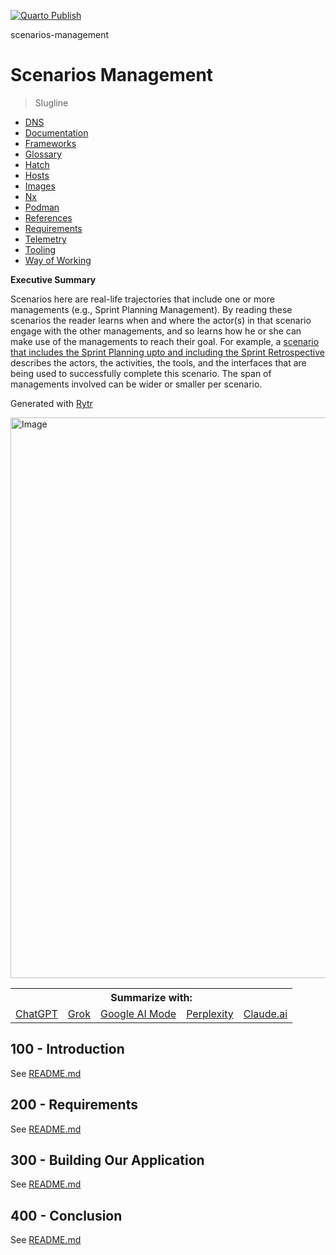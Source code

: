 [![Quarto Publish](https://github.com/agility-game/scenarios-management/actions/workflows/publish.yml/badge.svg)](https://github.com/agility-game/scenarios-management/actions/workflows/publish.yml)

scenarios-management
# Scenarios Management

> Slugline

- [DNS](./DNS.md)
- [Documentation](./DOCUMENTATION.md)
- [Frameworks](./FRAMEWORKS.md)
- [Glossary](./GLOSSARY.md)
- [Hatch](./HATCH.md)
- [Hosts](./HOSTS.md)
- [Images](./IMAGES.md)
- [Nx](./NX.md)
- [Podman](./PODMAN.md)
- [References](./REFERENCES.md)
- [Requirements](./REQUIREMENTS.md)
- [Telemetry](./TELEMETRY.md)
- [Tooling](./TOOLING.md)
- [Way of Working](./WAY_OF_WORKING.md)

**Executive Summary**

Scenarios here are real-life trajectories that include one or more managements (e.g., Sprint Planning Management). By reading these scenarios the reader learns when and where the actor(s) in that scenario engage with the other managements, and so learns how he or she can make use of the managements to reach their goal. For example, a [scenario that includes the Sprint Planning upto and including the Sprint Retrospective](https://github.com/agility-game/scenarios-management/blob/main/scenarios/hasty-green-berries.md) describes the actors, the activities, the tools, and the interfaces that are being used to successfully complete this scenario. The span of managements involved can be wider or smaller per scenario.

Generated with [Rytr](https://app.rytr.me)

<img width="1395" height="897" alt="Image" src="https://github.com/user-attachments/assets/3f8a2721-926a-4f5b-856e-1bbe8e4d7511" />

<table>
<th colspan="5">Summarize with:</th><tr/> 
<td><a href="https://chat.openai.com/?q=please+read+and+summarize+the+content+from+this+url+https://github.com/[GITHUB ORGANIZATION]/[GITHUB REPOSITORY]/">ChatGPT</a></td>
<td><a href="https://x.com/i/grok?text=please+read+and+summarize+the+content+from+this+url+https://github.com/[GITHUB ORGANIZATION]/[GITHUB REPOSITORY]/">Grok</a></td>
<td><a href="https://www.google.com/search?udm=50&aep=11&q=please+read+and+summarize+the+content+from+this+url+https://github.com/[GITHUB ORGANIZATION]/[GITHUB REPOSITORY]/">Google AI Mode</a></td>
<td><a href="https://www.perplexity.ai/search/new?q=please+read+and+summarize+the+content+from+this+url+https://github.com/[GITHUB ORGANIZATION]/[GITHUB REPOSITORY]/">Perplexity</a></td>
<td><a href="https://claude.ai/new?q=please+read+and+summarize+the+content+from+this+url+https://github.com/[GITHUB ORGANIZATION]/[GITHUB REPOSITORY]/">Claude.ai</a></td>  
</table>

## 100 - Introduction

See [README.md](./100/README.md)

## 200 - Requirements

See [README.md](./200/README.md)

## 300 - Building Our Application

See [README.md](./300/README.md)

## 400 - Conclusion

See [README.md](./400/README.md)
